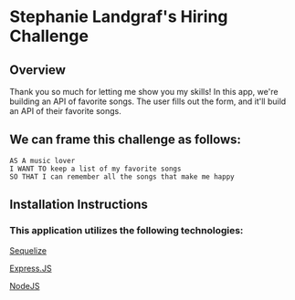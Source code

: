 # Stephanie Landgraf's Hiring Challenge

## Overview

Thank you so much for letting me show you my skills! In this app, we're building an API of favorite songs. The user fills out the form, and it'll build an API of their favorite songs.

## We can frame this challenge as follows:
```
AS A music lover
I WANT TO keep a list of my favorite songs
SO THAT I can remember all the songs that make me happy
```

## Installation Instructions
### This application utilizes the following technologies:

[Sequelize](https://sequelize.org/)

[Express.JS](https://expressjs.com/)

[NodeJS](https://nodejs.org/en/)

